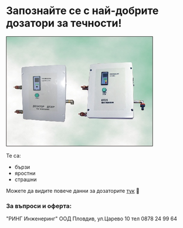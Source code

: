 # Запознайте се с най-добрите дозатори за течности!
![r](dt_family.jpg)

Те са:
- бързи
- яростни
- страшни

Можете да видите повече данни за дозаторите [тук](http://ring-bg.com/BG/devices_DT_bg.html)
:thinking:
### За въпроси и оферта:
"РИНГ Инженеринг" ООД
Пловдив, ул.Царево 10
тел 0878 24 99 64
